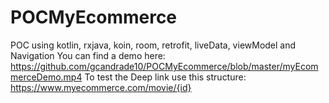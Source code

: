 # POCMyEcommerce
POC using kotlin, rxjava, koin, room, retrofit, liveData, viewModel and Navigation
You can find a demo here: https://github.com/gcandrade10/POCMyEcommerce/blob/master/myEcommerceDemo.mp4
To test the Deep link use this structure: https://www.myecommerce.com/movie/{id}

